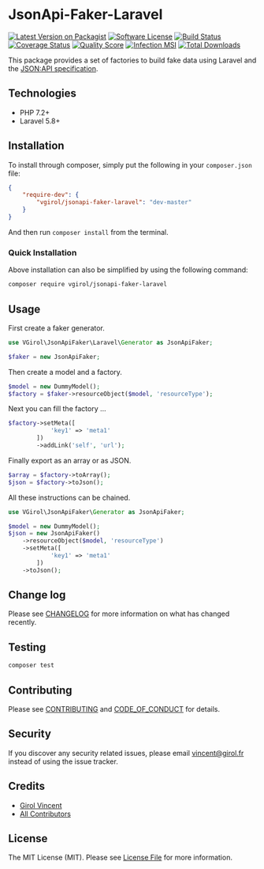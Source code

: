# JsonApi-Faker-Laravel

[![Latest Version on Packagist][ico-version]][link-packagist]
[![Software License][ico-license]](LICENSE.md)
[![Build Status][ico-travis]][link-travis]
[![Coverage Status][ico-scrutinizer]][link-scrutinizer]
[![Quality Score][ico-code-quality]][link-code-quality]
[![Infection MSI][ico-mutation]][link-mutation]
[![Total Downloads][ico-downloads]][link-downloads]

This package provides a set of factories to build fake data using Laravel and the [JSON:API specification](https://jsonapi.org/).

## Technologies

- PHP 7.2+
- Laravel 5.8+

## Installation

To install through composer, simply put the following in your `composer.json` file:

```json
{
    "require-dev": {
        "vgirol/jsonapi-faker-laravel": "dev-master"
    }
}
```

And then run `composer install` from the terminal.

### Quick Installation

Above installation can also be simplified by using the following command:

```sh
composer require vgirol/jsonapi-faker-laravel
```

## Usage

First create a faker generator.

```php
use VGirol\JsonApiFaker\Laravel\Generator as JsonApiFaker;

$faker = new JsonApiFaker;
```

Then create a model and a factory.

```php
$model = new DummyModel();
$factory = $faker->resourceObject($model, 'resourceType');
```

Next you can fill the factory ...

```php
$factory->setMeta([
            'key1' => 'meta1'
        ])
        ->addLink('self', 'url');
```

Finally export as an array or as JSON.

```php
$array = $factory->toArray();
$json = $factory->toJson();
```

All these instructions can be chained.

```php
use VGirol\JsonApiFaker\Generator as JsonApiFaker;

$model = new DummyModel();
$json = new JsonApiFaker()
    ->resourceObject($model, 'resourceType')
    ->setMeta([
            'key1' => 'meta1'
        ])
    ->toJson();
```

## Change log

Please see [CHANGELOG](CHANGELOG.md) for more information on what has changed recently.

## Testing

``` bash
composer test
```

## Contributing

Please see [CONTRIBUTING](CONTRIBUTING.md) and [CODE_OF_CONDUCT](CODE_OF_CONDUCT.md) for details.

## Security

If you discover any security related issues, please email [vincent@girol.fr](mailto:vincent@girol.fr) instead of using the issue tracker.

## Credits

- [Girol Vincent][link-author]
- [All Contributors][link-contributors]

## License

The MIT License (MIT). Please see [License File](LICENSE.md) for more information.

[ico-version]: https://img.shields.io/packagist/v/VGirol/JsonApi-Faker-Laravel.svg?style=flat-square
[ico-license]: https://img.shields.io/badge/license-MIT-brightgreen.svg?style=flat-square
[ico-travis]: https://img.shields.io/travis/VGirol/JsonApi-Faker-Laravel/master.svg?style=flat-square
[ico-scrutinizer]: https://img.shields.io/scrutinizer/coverage/g/VGirol/JsonApi-Faker-Laravel.svg?style=flat-square
[ico-code-quality]: https://img.shields.io/scrutinizer/g/VGirol/JsonApi-Faker-Laravel.svg?style=flat-square
[ico-mutation]: https://badge.stryker-mutator.io/github.com/VGirol/JsonApi-Faker-Laravel/master
[ico-downloads]: https://img.shields.io/packagist/dt/VGirol/JsonApi-Faker-Laravel.svg?style=flat-square

[link-packagist]: https://packagist.org/packages/VGirol/JsonApi-Faker-Laravel
[link-travis]: https://travis-ci.org/VGirol/JsonApi-Faker-Laravel
[link-scrutinizer]: https://scrutinizer-ci.com/g/VGirol/JsonApi-Faker-Laravel/code-structure
[link-code-quality]: https://scrutinizer-ci.com/g/VGirol/JsonApi-Faker-Laravel
[link-downloads]: https://packagist.org/packages/VGirol/JsonApi-Faker-Laravel
[link-author]: https://github.com/VGirol
[link-mutation]: https://infection.github.io
[link-contributors]: ../../contributors
